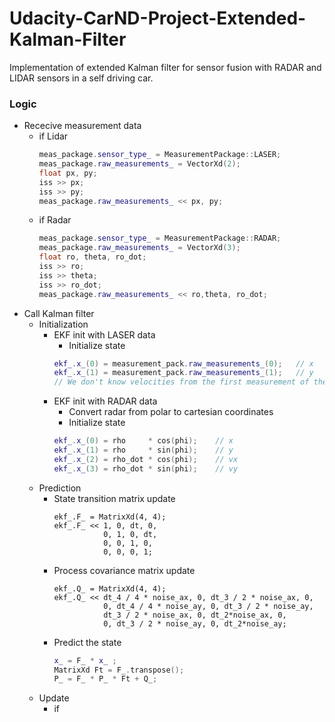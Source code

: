 # Udacity-CarND-Project-Extended-Kalman-Filter
Implementation of extended Kalman filter for sensor fusion with RADAR and LIDAR sensors in a self driving car.

### Logic

- Rececive measurement data
  - if Lidar
    ```cpp
    meas_package.sensor_type_ = MeasurementPackage::LASER;
    meas_package.raw_measurements_ = VectorXd(2);
    float px, py;
    iss >> px;
    iss >> py;
    meas_package.raw_measurements_ << px, py;
    ```
  - if Radar
    ```cpp
    meas_package.sensor_type_ = MeasurementPackage::RADAR;
    meas_package.raw_measurements_ = VectorXd(3);
    float ro, theta, ro_dot;
    iss >> ro;
    iss >> theta;
    iss >> ro_dot;
    meas_package.raw_measurements_ << ro,theta, ro_dot;
    ```
- Call Kalman filter
  - Initialization
    - EKF init with LASER data
      - Initialize state
      ```cpp
      ekf_.x_(0) = measurement_pack.raw_measurements_(0);   // x
      ekf_.x_(1) = measurement_pack.raw_measurements_(1);   // y
      // We don't know velocities from the first measurement of the LIDAR, so, we use zeros
      ```
    - EKF init with RADAR data
      - Convert radar from polar to cartesian coordinates
      - Initialize state
      ```cpp
      ekf_.x_(0) = rho     * cos(phi);    // x
      ekf_.x_(1) = rho     * sin(phi);    // y 
      ekf_.x_(2) = rho_dot * cos(phi);    // vx
      ekf_.x_(3) = rho_dot * sin(phi);    // vy
      ```
  - Prediction
    - State transition matrix update
      ```
      ekf_.F_ = MatrixXd(4, 4);
      ekf_.F_ << 1, 0, dt, 0,
                 0, 1, 0, dt,
                 0, 0, 1, 0,
                 0, 0, 0, 1;
      ```
    - Process covariance matrix update
      ```
      ekf_.Q_ = MatrixXd(4, 4);
      ekf_.Q_ << dt_4 / 4 * noise_ax, 0, dt_3 / 2 * noise_ax, 0,
                 0, dt_4 / 4 * noise_ay, 0, dt_3 / 2 * noise_ay,
                 dt_3 / 2 * noise_ax, 0, dt_2*noise_ax, 0,
                 0, dt_3 / 2 * noise_ay, 0, dt_2*noise_ay;
      ```
    - Predict the state
      ```cpp
      x_ = F_ * x_ ;
      MatrixXd Ft = F_.transpose();
      P_ = F_ * P_ * Ft + Q_;
      ```
  - Update
    - if 
